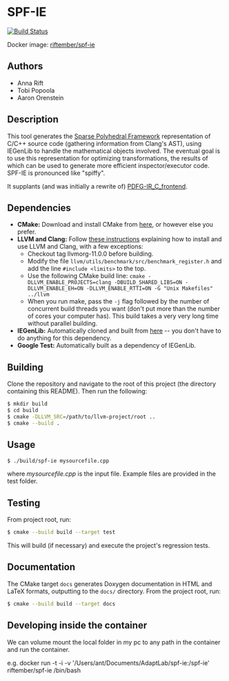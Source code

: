 SPF-IE
==================================

[![Build Status](http://riftember.ddns.net:8090/buildStatus/icon?job=spf-ie%2Fmain)](http://riftember.ddns.net:8090/job/spf-ie/job/main/)

Docker image: [riftember/spf-ie](https://hub.docker.com/r/riftember/spf-ie)


Authors
-------
- Anna Rift
- Tobi Popoola
- Aaron Orenstein


Description
-----------
This tool generates the [Sparse Polyhedral Framework](https://doi.org/10.1016/j.parco.2016.02.004)
representation of C/C++ source code (gathering information from Clang's AST),
using IEGenLib to handle the mathematical objects involved. The eventual goal
is to use this representation for optimizing transformations, the results of
which can be used to generate more efficient inspector/executor code. SPF-IE
is pronounced like "spiffy".

It supplants (and was initially a rewrite of)
[PDFG-IR_C_frontend](https://github.com/BoiseState-AdaptLab/PDFG-IR_C_frontend).


Dependencies
------------
- **CMake:** Download and install CMake from [here](https://cmake.org/download/),
or however else you prefer.
- **LLVM and Clang:** Follow [these instructions](https://github.com/BoiseState-AdaptLab/learningClangLLVM)
explaining how to install and use LLVM and Clang, with a few exceptions:
    - Checkout tag llvmorg-11.0.0 before building.
    - Modify the file `llvm/utils/benchmark/src/benchmark_register.h`
    and add the line `#include <limits>` to the top.
    - Use the following CMake build line:
    `cmake -DLLVM_ENABLE_PROJECTS=clang -DBUILD_SHARED_LIBS=ON -DLLVM_ENABLE_EH=ON -DLLVM_ENABLE_RTTI=ON -G "Unix Makefiles" ../llvm`
    - When you run make, pass the `-j` flag followed by the number of concurrent build threads you want (don't put more than the number of cores your computer has). This build takes a very very long time without parallel building.
- **IEGenLib:** Automatically cloned and built from
[here](https://github.com/CompOpt4Apps/IEGenLib) -- you don't have to do
anything for this dependency.
- **Google Test:** Automatically built as a dependency of IEGenLib.


Building
--------
Clone the repository and navigate to the root of this project (the directory
containing this README). Then run the following:
```bash
$ mkdir build
$ cd build
$ cmake -DLLVM_SRC=/path/to/llvm-project/root ..
$ cmake --build .
```


Usage
-----
```bash
$ ./build/spf-ie mysourcefile.cpp
```
where *mysourcefile.cpp* is the input file.
Example files are provided in the test folder.


Testing
-------
From project root, run:
```bash
$ cmake --build build --target test
```
This will build (if necessary) and execute the project's regression tests.


Documentation
-------------
The CMake target `docs` generates Doxygen documentation in HTML and LaTeX
formats, outputting to the `docs/` directory. From the project root, run:
```bash
$ cmake --build build --target docs
```

Developing inside the container
-------------------------------
We can volume mount the local folder in my pc to any path in the container and run the container.

e.g. docker run -t -i -v '/Users/ant/Documents/AdaptLab/spf-ie:/spf-ie' riftember/spf-ie /bin/bash
